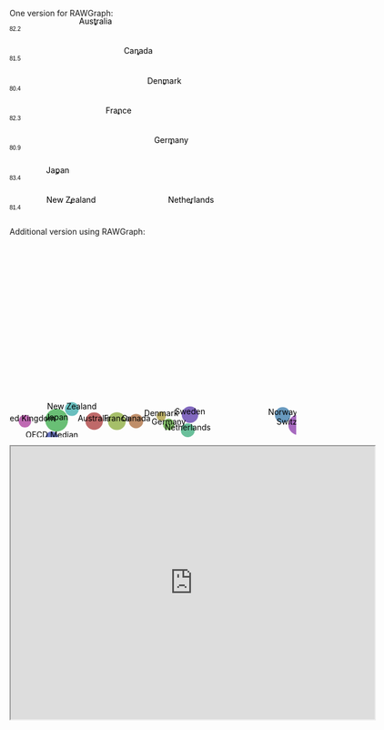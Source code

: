 One version for RAWGraph:
<svg width="1000" height="700" xmlns="http://www.w3.org/2000/svg"><g id="swarm-82.2" transform="translate(25,0)"><text x="-25" y="23" style="font-size: 10px; font-family: Arial, Helvetica;">82.2</text><g id="circles" class="bees"><circle id="Australia" r="2" cx="126.16043341488975" cy="11.150404542881006" fill="#444"></circle></g><g id="labels" class="label"><text x="126.16043341488975" y="11.150404542881006" text-anchor="middle" fill="#000">Australia</text></g></g><g id="swarm-81.5" transform="translate(25,52.30769230769231)"><text x="-25" y="23" style="font-size: 10px; font-family: Arial, Helvetica;">81.5</text><g id="circles" class="bees"><circle id="Canada" r="2" cx="201.21880461377114" cy="11.150404542881006" fill="#444"></circle></g><g id="labels" class="label"><text x="201.21880461377114" y="11.150404542881006" text-anchor="middle" fill="#000">Canada</text></g></g><g id="swarm-80.4" transform="translate(25,104.61538461538461)"><text x="-25" y="23" style="font-size: 10px; font-family: Arial, Helvetica;">80.4</text><g id="circles" class="bees"><circle id="Denmark" r="2" cx="247.17965746242544" cy="11.150404542881006" fill="#444"></circle></g><g id="labels" class="label"><text x="247.17965746242544" y="11.150404542881006" text-anchor="middle" fill="#000">Denmark</text></g></g><g id="swarm-82.3" transform="translate(25,156.9230769230769)"><text x="-25" y="23" style="font-size: 10px; font-family: Arial, Helvetica;">82.3</text><g id="circles" class="bees"><circle id="France" r="2" cx="166.83082838168446" cy="11.150404542881006" fill="#444"></circle></g><g id="labels" class="label"><text x="166.83082838168446" y="11.150404542881006" text-anchor="middle" fill="#000">France</text></g></g><g id="swarm-80.9" transform="translate(25,209.23076923076923)"><text x="-25" y="23" style="font-size: 10px; font-family: Arial, Helvetica;">80.9</text><g id="circles" class="bees"><circle id="Germany" r="2" cx="259.24851450541723" cy="11.150404542881006" fill="#444"></circle></g><g id="labels" class="label"><text x="259.24851450541723" y="11.150404542881006" text-anchor="middle" fill="#000">Germany</text></g></g><g id="swarm-83.4" transform="translate(25,261.53846153846155)"><text x="-25" y="23" style="font-size: 10px; font-family: Arial, Helvetica;">83.4</text><g id="circles" class="bees"><circle id="Japan" r="2" cx="59.699056274029985" cy="11.150404542881006" fill="#444"></circle></g><g id="labels" class="label"><text x="59.699056274029985" y="11.150404542881006" text-anchor="middle" fill="#000">Japan</text></g></g><g id="swarm-81.4" transform="translate(25,313.8461538461538)"><text x="-25" y="23" style="font-size: 10px; font-family: Arial, Helvetica;">81.4</text><g id="circles" class="bees"><circle id="Netherlands" r="2" cx="294.1324711639282" cy="11.150404542881006" fill="#444"></circle><circle id="New Zealand" r="2" cx="83.17546312478142" cy="11.152488823739384" fill="#444"></circle></g><g id="labels" class="label"><text x="294.1324711639282" y="11.150404542881006" text-anchor="middle" fill="#000">Netherlands</text><text x="83.17546312478142" y="11.152488823739384" text-anchor="middle" fill="#000">New Zealand</text></g></g><g id="swarm-81.8" transform="translate(25,366.15384615384613)"><text x="-25" y="23" style="font-size: 10px; font-family: Arial, Helvetica;">81.8</text><g id="circles" class="bees"><circle id="Norway" r="2" cx="465.9070255155534" cy="11.150404542881006" fill="#444"></circle></g><g id="labels" class="label"><text x="465.9070255155534" y="11.150404542881006" text-anchor="middle" fill="#000">Norway</text></g></g><g id="swarm-81.2" transform="translate(25,418.46153846153845)"><text x="-25" y="23" style="font-size: 10px; font-family: Arial, Helvetica;">81.2</text><g id="circles" class="bees"><circle id="OECD Median" r="2" cx="51.102062216008314" cy="11.150404542881006" fill="#444"></circle></g><g id="labels" class="label"><text x="51.102062216008314" y="11.150404542881006" text-anchor="middle" fill="#000">OECD Median</text></g></g><g id="swarm-82.0" transform="translate(25,470.7692307692308)"><text x="-25" y="23" style="font-size: 10px; font-family: Arial, Helvetica;">82.0</text><g id="circles" class="bees"><circle id="Sweden" r="2" cx="297.7696609577066" cy="11.150404542881006" fill="#444"></circle></g><g id="labels" class="label"><text x="297.7696609577066" y="11.150404542881006" text-anchor="middle" fill="#000">Sweden</text></g></g><g id="swarm-82.9" transform="translate(25,523.0769230769231)"><text x="-25" y="23" style="font-size: 10px; font-family: Arial, Helvetica;">82.9</text><g id="circles" class="bees"><circle id="Switzerland" r="2" cx="491.53268088081035" cy="11.150404542881006" fill="#444"></circle></g><g id="labels" class="label"><text x="491.53268088081035" y="11.150404542881006" text-anchor="middle" fill="#000">Switzerland</text></g></g><g id="swarm-81.1" transform="translate(25,575.3846153846154)"><text x="-25" y="23" style="font-size: 10px; font-family: Arial, Helvetica;">81.1</text><g id="circles" class="bees"><circle id="United Kingdom" r="2" cx="1.9999999999999976" cy="11.150404542881006" fill="#444"></circle></g><g id="labels" class="label"><text x="1.9999999999999976" y="11.150404542881006" text-anchor="middle" fill="#000">United Kingdom</text></g></g><g id="swarm-78.8" transform="translate(25,627.6923076923076)"><text x="-25" y="23" style="font-size: 10px; font-family: Arial, Helvetica;">78.8</text><g id="circles" class="bees"><circle id="United States" r="2" cx="947.9999999999989" cy="11.150404542881006" fill="#444"></circle></g><g id="labels" class="label"><text x="947.9999999999989" y="11.150404542881006" text-anchor="middle" fill="#000">United States</text></g></g><g id="&quot;x-axis" class="x axis" transform="translate(25,680)" fill="none" font-size="10" font-family="sans-serif" text-anchor="middle" style="font-size: 10px; font-family: Arial, Helvetica;"><path class="domain" stroke="#000" d="M2.5,6V0.5H948.5V6" style="shape-rendering: crispedges; fill: none; stroke: rgb(204, 204, 204);"></path><g class="tick" opacity="1" transform="translate(24.98444599790283,0)"><line stroke="#000" y2="6" style="shape-rendering: crispedges; fill: none; stroke: rgb(204, 204, 204);"></line><text fill="#000" y="9" dy="0.71em">3,500</text></g><g class="tick" opacity="1" transform="translate(107.64785040195736,0)"><line stroke="#000" y2="6" style="shape-rendering: crispedges; fill: none; stroke: rgb(204, 204, 204);"></line><text fill="#000" y="9" dy="0.71em">4,000</text></g><g class="tick" opacity="1" transform="translate(190.31125480601187,0)"><line stroke="#000" y2="6" style="shape-rendering: crispedges; fill: none; stroke: rgb(204, 204, 204);"></line><text fill="#000" y="9" dy="0.71em">4,500</text></g><g class="tick" opacity="1" transform="translate(272.9746592100664,0)"><line stroke="#000" y2="6" style="shape-rendering: crispedges; fill: none; stroke: rgb(204, 204, 204);"></line><text fill="#000" y="9" dy="0.71em">5,000</text></g><g class="tick" opacity="1" transform="translate(355.63806361412094,0)"><line stroke="#000" y2="6" style="shape-rendering: crispedges; fill: none; stroke: rgb(204, 204, 204);"></line><text fill="#000" y="9" dy="0.71em">5,500</text></g><g class="tick" opacity="1" transform="translate(438.30146801817546,0)"><line stroke="#000" y2="6" style="shape-rendering: crispedges; fill: none; stroke: rgb(204, 204, 204);"></line><text fill="#000" y="9" dy="0.71em">6,000</text></g><g class="tick" opacity="1" transform="translate(520.96487242223,0)"><line stroke="#000" y2="6" style="shape-rendering: crispedges; fill: none; stroke: rgb(204, 204, 204);"></line><text fill="#000" y="9" dy="0.71em">6,500</text></g><g class="tick" opacity="1" transform="translate(603.6282768262845,0)"><line stroke="#000" y2="6" style="shape-rendering: crispedges; fill: none; stroke: rgb(204, 204, 204);"></line><text fill="#000" y="9" dy="0.71em">7,000</text></g><g class="tick" opacity="1" transform="translate(686.291681230339,0)"><line stroke="#000" y2="6" style="shape-rendering: crispedges; fill: none; stroke: rgb(204, 204, 204);"></line><text fill="#000" y="9" dy="0.71em">7,500</text></g><g class="tick" opacity="1" transform="translate(768.9550856343935,0)"><line stroke="#000" y2="6" style="shape-rendering: crispedges; fill: none; stroke: rgb(204, 204, 204);"></line><text fill="#000" y="9" dy="0.71em">8,000</text></g><g class="tick" opacity="1" transform="translate(851.6184900384482,0)"><line stroke="#000" y2="6" style="shape-rendering: crispedges; fill: none; stroke: rgb(204, 204, 204);"></line><text fill="#000" y="9" dy="0.71em">8,500</text></g><g class="tick" opacity="1" transform="translate(934.2818944425026,0)"><line stroke="#000" y2="6" style="shape-rendering: crispedges; fill: none; stroke: rgb(204, 204, 204);"></line><text fill="#000" y="9" dy="0.71em">9,000</text></g></g></svg>

Additional version using RAWGraph:
<svg width="1000" height="700" xmlns="http://www.w3.org/2000/svg" version="1.1"><g id="swarm" transform="translate(25,0)"><text x="-25" y="-7" style="font-size: 10px; font-family: Arial, Helvetica;">undefined</text><g id="circles" class="bees"><circle id="Australia" r="15.304347826086953" cx="123.79797273680516" cy="324.8997185770498" fill="rgb(191, 105, 105)"></circle><circle id="Canada" r="12.565217391304339" cx="197.42817196784313" cy="324.90002374872864" fill="rgb(191, 142, 105)"></circle><circle id="Denmark" r="8.260869565217412" cx="241.72595686621506" cy="316.28625638360234" fill="rgb(191, 179, 105)"></circle><circle id="France" r="15.695652173913018" cx="163.69451240824864" cy="324.905117699714" fill="rgb(166, 191, 105)"></circle><circle id="Germany" r="10.217391304347844" cx="254.8806424854217" cy="330.65138404619813" fill="rgb(130, 191, 105)"></circle><circle id="Japan" r="20" cx="57.74112642424852" cy="323.1060596420505" fill="rgb(105, 191, 117)"></circle><circle id="Netherlands" r="12.173913043478276" cx="288.3423363248486" cy="340.9098823395388" fill="rgb(105, 191, 154)"></circle><circle id="New Zealand" r="12.173913043478276" cx="84.58143685089385" cy="303.6152715976979" fill="rgb(105, 191, 191)"></circle><circle id="Norway" r="13.739130434782586" cx="455.3229621613325" cy="314.1105333502879" fill="rgb(105, 154, 191)"></circle><circle id="OECD Median" r="11.391304347826093" cx="49.372187965839004" cy="354.39301625798765" fill="rgb(105, 117, 191)"></circle><circle id="Sweden" r="14.52173913043477" cx="292.30676212779434" cy="313.4994376625309" fill="rgb(130, 105, 191)"></circle><circle id="Switzerland" r="18.04347826086957" cx="483.25414435510885" cy="331.27294851104887" fill="rgb(166, 105, 191)"></circle><circle id="United Kingdom" r="10.999999999999972" cx="1.9999999999999891" cy="324.8943591465183" fill="rgb(191, 105, 179)"></circle><circle id="United States" r="2" cx="929.9999999999989" cy="324.89732977509027" fill="rgb(191, 105, 142)"></circle></g><g id="labels" class="label"><text x="123.79797273680516" y="324.8997185770498" text-anchor="middle" fill="#000">Australia</text><text x="197.42817196784313" y="324.90002374872864" text-anchor="middle" fill="#000">Canada</text><text x="241.72595686621506" y="316.28625638360234" text-anchor="middle" fill="#000">Denmark</text><text x="163.69451240824864" y="324.905117699714" text-anchor="middle" fill="#000">France</text><text x="254.8806424854217" y="330.65138404619813" text-anchor="middle" fill="#000">Germany</text><text x="57.74112642424852" y="323.1060596420505" text-anchor="middle" fill="#000">Japan</text><text x="288.3423363248486" y="340.9098823395388" text-anchor="middle" fill="#000">Netherlands</text><text x="84.58143685089385" y="303.6152715976979" text-anchor="middle" fill="#000">New Zealand</text><text x="455.3229621613325" y="314.1105333502879" text-anchor="middle" fill="#000">Norway</text><text x="49.372187965839004" y="354.39301625798765" text-anchor="middle" fill="#000">OECD Median</text><text x="292.30676212779434" y="313.4994376625309" text-anchor="middle" fill="#000">Sweden</text><text x="483.25414435510885" y="331.27294851104887" text-anchor="middle" fill="#000">Switzerland</text><text x="1.9999999999999891" y="324.8943591465183" text-anchor="middle" fill="#000">United Kingdom</text><text x="929.9999999999989" y="324.89732977509027" text-anchor="middle" fill="#000">United States</text></g></g><g id="&quot;x-axis" class="x axis" transform="translate(25,650)" fill="none" font-size="10" font-family="sans-serif" text-anchor="middle" style="font-size: 10px; font-family: Arial, Helvetica;"><path class="domain" stroke="#000" d="M2.5,6V0.5H930.5V6" style="shape-rendering: crispedges; fill: none; stroke: rgb(204, 204, 204);"></path><g class="tick" opacity="1" transform="translate(24.556623558196435,0)"><line stroke="#000" y2="6" style="shape-rendering: crispedges; fill: none; stroke: rgb(204, 204, 204);"></line><text fill="#000" y="9" dy="0.71em">3,500</text></g><g class="tick" opacity="1" transform="translate(105.64715134568333,0)"><line stroke="#000" y2="6" style="shape-rendering: crispedges; fill: none; stroke: rgb(204, 204, 204);"></line><text fill="#000" y="9" dy="0.71em">4,000</text></g><g class="tick" opacity="1" transform="translate(186.73767913317022,0)"><line stroke="#000" y2="6" style="shape-rendering: crispedges; fill: none; stroke: rgb(204, 204, 204);"></line><text fill="#000" y="9" dy="0.71em">4,500</text></g><g class="tick" opacity="1" transform="translate(267.8282069206571,0)"><line stroke="#000" y2="6" style="shape-rendering: crispedges; fill: none; stroke: rgb(204, 204, 204);"></line><text fill="#000" y="9" dy="0.71em">5,000</text></g><g class="tick" opacity="1" transform="translate(348.918734708144,0)"><line stroke="#000" y2="6" style="shape-rendering: crispedges; fill: none; stroke: rgb(204, 204, 204);"></line><text fill="#000" y="9" dy="0.71em">5,500</text></g><g class="tick" opacity="1" transform="translate(430.0092624956309,0)"><line stroke="#000" y2="6" style="shape-rendering: crispedges; fill: none; stroke: rgb(204, 204, 204);"></line><text fill="#000" y="9" dy="0.71em">6,000</text></g><g class="tick" opacity="1" transform="translate(511.09979028311784,0)"><line stroke="#000" y2="6" style="shape-rendering: crispedges; fill: none; stroke: rgb(204, 204, 204);"></line><text fill="#000" y="9" dy="0.71em">6,500</text></g><g class="tick" opacity="1" transform="translate(592.1903180706047,0)"><line stroke="#000" y2="6" style="shape-rendering: crispedges; fill: none; stroke: rgb(204, 204, 204);"></line><text fill="#000" y="9" dy="0.71em">7,000</text></g><g class="tick" opacity="1" transform="translate(673.2808458580915,0)"><line stroke="#000" y2="6" style="shape-rendering: crispedges; fill: none; stroke: rgb(204, 204, 204);"></line><text fill="#000" y="9" dy="0.71em">7,500</text></g><g class="tick" opacity="1" transform="translate(754.3713736455785,0)"><line stroke="#000" y2="6" style="shape-rendering: crispedges; fill: none; stroke: rgb(204, 204, 204);"></line><text fill="#000" y="9" dy="0.71em">8,000</text></g><g class="tick" opacity="1" transform="translate(835.4619014330653,0)"><line stroke="#000" y2="6" style="shape-rendering: crispedges; fill: none; stroke: rgb(204, 204, 204);"></line><text fill="#000" y="9" dy="0.71em">8,500</text></g><g class="tick" opacity="1" transform="translate(916.5524292205522,0)"><line stroke="#000" y2="6" style="shape-rendering: crispedges; fill: none; stroke: rgb(204, 204, 204);"></line><text fill="#000" y="9" dy="0.71em">9,000</text></g></g></svg>

<iframe src="https://drive.google.com/file/d/1MJhyzy-KBr-Oj1fvMgi790LMhyYOpfMP/preview" width="640" height="480"></iframe>
